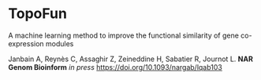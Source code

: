 # TopoFun
A machine learning method to improve the functional similarity of gene co-expression modules

Janbain A, Reynès C, Assaghir Z, Zeineddine H, Sabatier R, Journot L.
**NAR Genom Bioinform** *in press* https://doi.org/10.1093/nargab/lqab103
